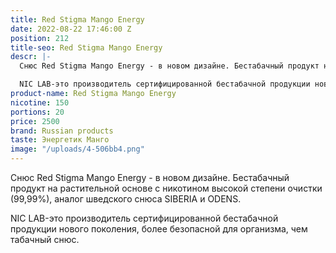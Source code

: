 ```yaml
---
title: Red Stigma Mango Energy
date: 2022-08-22 17:46:00 Z
position: 212
title-seo: Red Stigma Mango Energy
descr: |-
  Снюс Red Stigma Mango Energy - в новом дизайне. Бестабачный продукт на растительной основе с никотином высокой степени очистки (99,99%), аналог шведского снюса SIBERIA и ODENS.

  NIC LAB-это производитель сертифицированной бестабачной продукции нового поколения, более безопасной для организма, чем табачный снюс.
product-name: Red Stigma Mango Energy
nicotine: 150
portions: 20
price: 2500
brand: Russian products
taste: Энергетик Манго
image: "/uploads/4-506bb4.png"
---
```


Снюс Red Stigma Mango Energy - в новом дизайне. Бестабачный продукт на растительной основе с никотином высокой степени очистки (99,99%), аналог шведского снюса SIBERIA и ODENS.

NIC LAB-это производитель сертифицированной бестабачной продукции нового поколения, более безопасной для организма, чем табачный снюс.